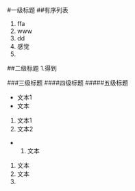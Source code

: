 #一级标题
##有序列表
1. ffa
2. www
3. dd
4. 感觉
5. 
##二级标题
1.得到

###三级标题
####四级标题
#####五级标题
- 文本1
 - 文本
1. 文本1
2. 文本2
- 1. 文本
1.  文本
2. 文本
3. 


